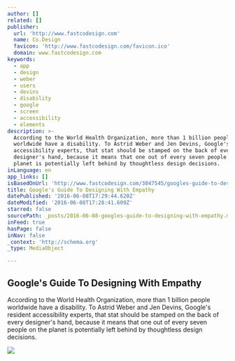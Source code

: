 ```yaml
---
author: []
related: []
publisher:
  url: 'http://www.fastcodesign.com'
  name: Co.Design
  favicon: 'http://www.fastcodesign.com/favicon.ico'
  domain: www.fastcodesign.com
keywords:
  - app
  - design
  - weber
  - users
  - devins
  - disability
  - google
  - screen
  - accessibility
  - elements
description: >-
  According to the World Health Organization, more than 1 billion people
  worldwide have a disability. To Astrid Weber and Jen Devins, Google's resident
  accessibility experts, that stat should be stamped on the back of every
  designer's hand, because it means that one out of every seven people on the
  planet is potentially left behind by thoughtless design decisions.
inLanguage: en
app_links: []
isBasedOnUrl: 'http://www.fastcodesign.com/3047545/googles-guide-to-designing-with-empathy'
title: Google's Guide To Designing With Empathy
datePublished: '2016-06-08T17:29:44.620Z'
dateModified: '2016-06-08T17:28:41.609Z'
starred: false
sourcePath: _posts/2016-06-08-googles-guide-to-designing-with-empathy.md
inFeed: true
hasPage: false
inNav: false
_context: 'http://schema.org'
_type: MediaObject

---
```

<article style=""><h1>Google's Guide To Designing With Empathy</h1><p>According to the World Health Organization, more than 1 billion people worldwide have a disability. To Astrid Weber and Jen Devins, Google's resident accessibility experts, that stat should be stamped on the back of every designer's hand, because it means that one out of every seven people on the planet is potentially left behind by thoughtless design decisions.</p><img src="http://d.fastcompany.net/multisite_files/fastcompany/imagecache/inline-large/inline/2015/06/3047545-inline-i-0-google-empathy.jpg" /></article>